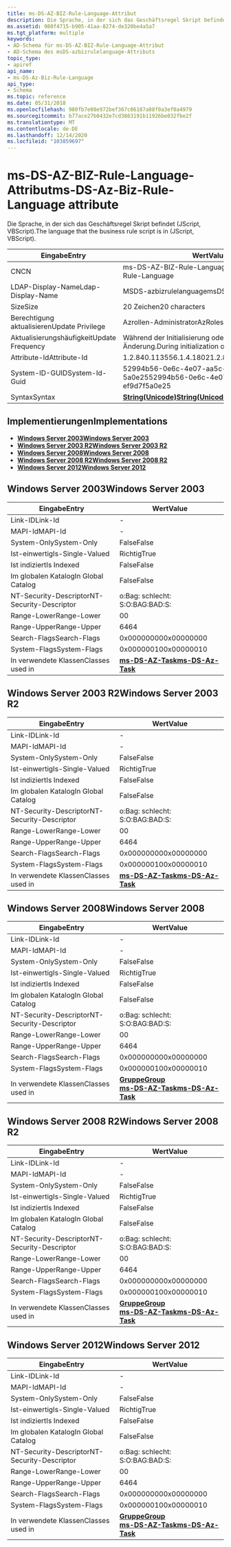 ```yaml
---
title: ms-DS-AZ-BIZ-Rule-Language-Attribut
description: Die Sprache, in der sich das Geschäftsregel Skript befindet (JScript, VBScript).
ms.assetid: 980f4715-b905-41aa-8274-de320be4a5a7
ms.tgt_platform: multiple
keywords:
- AD-Schema für ms-DS-AZ-BIZ-Rule-Language-Attribut
- AD-Schema des msDS-azbizrulelanguage-Attributs
topic_type:
- apiref
api_name:
- ms-DS-Az-Biz-Rule-Language
api_type:
- Schema
ms.topic: reference
ms.date: 05/31/2018
ms.openlocfilehash: 980fb7e08e972bef367c06187a88f0a3ef0a4979
ms.sourcegitcommit: b77ace27b0432e7cd3863191b11926be032fbe2f
ms.translationtype: MT
ms.contentlocale: de-DE
ms.lasthandoff: 12/14/2020
ms.locfileid: "103859697"
---
```

# <a name="ms-ds-az-biz-rule-language-attribute"></a><span data-ttu-id="19f2a-105">ms-DS-AZ-BIZ-Rule-Language-Attribut</span><span class="sxs-lookup"><span data-stu-id="19f2a-105">ms-DS-Az-Biz-Rule-Language attribute</span></span>

<span data-ttu-id="19f2a-106">Die Sprache, in der sich das Geschäftsregel Skript befindet (JScript, VBScript).</span><span class="sxs-lookup"><span data-stu-id="19f2a-106">The language that the business rule script is in (JScript, VBScript).</span></span>



| <span data-ttu-id="19f2a-107">Eingabe</span><span class="sxs-lookup"><span data-stu-id="19f2a-107">Entry</span></span> | <span data-ttu-id="19f2a-108">Wert</span><span class="sxs-lookup"><span data-stu-id="19f2a-108">Value</span></span> |
|-------------------|---------------------------------------------|
| <span data-ttu-id="19f2a-109">CN</span><span class="sxs-lookup"><span data-stu-id="19f2a-109">CN</span></span>                | <span data-ttu-id="19f2a-110">ms-DS-AZ-BIZ-Rule-Language</span><span class="sxs-lookup"><span data-stu-id="19f2a-110">ms-DS-Az-Biz-Rule-Language</span></span>                  |
| <span data-ttu-id="19f2a-111">LDAP-Display-Name</span><span class="sxs-lookup"><span data-stu-id="19f2a-111">Ldap-Display-Name</span></span> | <span data-ttu-id="19f2a-112">MSDS-azbizrulelanguage</span><span class="sxs-lookup"><span data-stu-id="19f2a-112">msDS-AzBizRuleLanguage</span></span>                      |
| <span data-ttu-id="19f2a-113">Size</span><span class="sxs-lookup"><span data-stu-id="19f2a-113">Size</span></span>              | <span data-ttu-id="19f2a-114">20 Zeichen</span><span class="sxs-lookup"><span data-stu-id="19f2a-114">20 characters</span></span>                               |
| <span data-ttu-id="19f2a-115">Berechtigung aktualisieren</span><span class="sxs-lookup"><span data-stu-id="19f2a-115">Update Privilege</span></span>  | <span data-ttu-id="19f2a-116">Azrollen-Administrator</span><span class="sxs-lookup"><span data-stu-id="19f2a-116">AzRoles admin</span></span>                               |
| <span data-ttu-id="19f2a-117">Aktualisierungshäufigkeit</span><span class="sxs-lookup"><span data-stu-id="19f2a-117">Update Frequency</span></span>  | <span data-ttu-id="19f2a-118">Während der Initialisierung oder Richtlinien Änderung.</span><span class="sxs-lookup"><span data-stu-id="19f2a-118">During initialization or policy change.</span></span>     |
| <span data-ttu-id="19f2a-119">Attribute-Id</span><span class="sxs-lookup"><span data-stu-id="19f2a-119">Attribute-Id</span></span>      | <span data-ttu-id="19f2a-120">1.2.840.113556.1.4.1802</span><span class="sxs-lookup"><span data-stu-id="19f2a-120">1.2.840.113556.1.4.1802</span></span>                     |
| <span data-ttu-id="19f2a-121">System-ID-GUID</span><span class="sxs-lookup"><span data-stu-id="19f2a-121">System-Id-Guid</span></span>    | <span data-ttu-id="19f2a-122">52994b56-0e6c-4e07-aa5c-ef9d7f 5a0e25</span><span class="sxs-lookup"><span data-stu-id="19f2a-122">52994b56-0e6c-4e07-aa5c-ef9d7f5a0e25</span></span>        |
| <span data-ttu-id="19f2a-123">Syntax</span><span class="sxs-lookup"><span data-stu-id="19f2a-123">Syntax</span></span>            | [<span data-ttu-id="19f2a-124">**String(Unicode)**</span><span class="sxs-lookup"><span data-stu-id="19f2a-124">**String(Unicode)**</span></span>](s-string-unicode.md) |



## <a name="implementations"></a><span data-ttu-id="19f2a-125">Implementierungen</span><span class="sxs-lookup"><span data-stu-id="19f2a-125">Implementations</span></span>

-   [<span data-ttu-id="19f2a-126">**Windows Server 2003**</span><span class="sxs-lookup"><span data-stu-id="19f2a-126">**Windows Server 2003**</span></span>](#windows-server-2003)
-   [<span data-ttu-id="19f2a-127">**Windows Server 2003 R2**</span><span class="sxs-lookup"><span data-stu-id="19f2a-127">**Windows Server 2003 R2**</span></span>](#windows-server-2003-r2)
-   [<span data-ttu-id="19f2a-128">**Windows Server 2008**</span><span class="sxs-lookup"><span data-stu-id="19f2a-128">**Windows Server 2008**</span></span>](#windows-server-2008)
-   [<span data-ttu-id="19f2a-129">**Windows Server 2008 R2**</span><span class="sxs-lookup"><span data-stu-id="19f2a-129">**Windows Server 2008 R2**</span></span>](#windows-server-2008-r2)
-   [<span data-ttu-id="19f2a-130">**Windows Server 2012**</span><span class="sxs-lookup"><span data-stu-id="19f2a-130">**Windows Server 2012**</span></span>](#windows-server-2012)

## <a name="windows-server-2003"></a><span data-ttu-id="19f2a-131">Windows Server 2003</span><span class="sxs-lookup"><span data-stu-id="19f2a-131">Windows Server 2003</span></span>



| <span data-ttu-id="19f2a-132">Eingabe</span><span class="sxs-lookup"><span data-stu-id="19f2a-132">Entry</span></span> | <span data-ttu-id="19f2a-133">Wert</span><span class="sxs-lookup"><span data-stu-id="19f2a-133">Value</span></span> |
|------------------------|---------------------------------------------------|
| <span data-ttu-id="19f2a-134">Link-ID</span><span class="sxs-lookup"><span data-stu-id="19f2a-134">Link-Id</span></span>                | \-                                                |
| <span data-ttu-id="19f2a-135">MAPI-Id</span><span class="sxs-lookup"><span data-stu-id="19f2a-135">MAPI-Id</span></span>                | \-                                                |
| <span data-ttu-id="19f2a-136">System-Only</span><span class="sxs-lookup"><span data-stu-id="19f2a-136">System-Only</span></span>            | <span data-ttu-id="19f2a-137">False</span><span class="sxs-lookup"><span data-stu-id="19f2a-137">False</span></span>                                             |
| <span data-ttu-id="19f2a-138">Ist-einwertig</span><span class="sxs-lookup"><span data-stu-id="19f2a-138">Is-Single-Valued</span></span>       | <span data-ttu-id="19f2a-139">Richtig</span><span class="sxs-lookup"><span data-stu-id="19f2a-139">True</span></span>                                              |
| <span data-ttu-id="19f2a-140">Ist indiziert</span><span class="sxs-lookup"><span data-stu-id="19f2a-140">Is Indexed</span></span>             | <span data-ttu-id="19f2a-141">False</span><span class="sxs-lookup"><span data-stu-id="19f2a-141">False</span></span>                                             |
| <span data-ttu-id="19f2a-142">Im globalen Katalog</span><span class="sxs-lookup"><span data-stu-id="19f2a-142">In Global Catalog</span></span>      | <span data-ttu-id="19f2a-143">False</span><span class="sxs-lookup"><span data-stu-id="19f2a-143">False</span></span>                                             |
| <span data-ttu-id="19f2a-144">NT-Security-Descriptor</span><span class="sxs-lookup"><span data-stu-id="19f2a-144">NT-Security-Descriptor</span></span> | <span data-ttu-id="19f2a-145">o:Bag: schlecht: S:</span><span class="sxs-lookup"><span data-stu-id="19f2a-145">O:BAG:BAD:S:</span></span>                                      |
| <span data-ttu-id="19f2a-146">Range-Lower</span><span class="sxs-lookup"><span data-stu-id="19f2a-146">Range-Lower</span></span>            | <span data-ttu-id="19f2a-147">0</span><span class="sxs-lookup"><span data-stu-id="19f2a-147">0</span></span>                                                 |
| <span data-ttu-id="19f2a-148">Range-Upper</span><span class="sxs-lookup"><span data-stu-id="19f2a-148">Range-Upper</span></span>            | <span data-ttu-id="19f2a-149">64</span><span class="sxs-lookup"><span data-stu-id="19f2a-149">64</span></span>                                                |
| <span data-ttu-id="19f2a-150">Search-Flags</span><span class="sxs-lookup"><span data-stu-id="19f2a-150">Search-Flags</span></span>           | <span data-ttu-id="19f2a-151">0x00000000</span><span class="sxs-lookup"><span data-stu-id="19f2a-151">0x00000000</span></span>                                        |
| <span data-ttu-id="19f2a-152">System-Flags</span><span class="sxs-lookup"><span data-stu-id="19f2a-152">System-Flags</span></span>           | <span data-ttu-id="19f2a-153">0x00000010</span><span class="sxs-lookup"><span data-stu-id="19f2a-153">0x00000010</span></span>                                        |
| <span data-ttu-id="19f2a-154">In verwendete Klassen</span><span class="sxs-lookup"><span data-stu-id="19f2a-154">Classes used in</span></span>        | [<span data-ttu-id="19f2a-155">**ms-DS-AZ-Task**</span><span class="sxs-lookup"><span data-stu-id="19f2a-155">**ms-DS-Az-Task**</span></span>](c-msds-aztask.md)<br/> |



## <a name="windows-server-2003-r2"></a><span data-ttu-id="19f2a-156">Windows Server 2003 R2</span><span class="sxs-lookup"><span data-stu-id="19f2a-156">Windows Server 2003 R2</span></span>



| <span data-ttu-id="19f2a-157">Eingabe</span><span class="sxs-lookup"><span data-stu-id="19f2a-157">Entry</span></span> | <span data-ttu-id="19f2a-158">Wert</span><span class="sxs-lookup"><span data-stu-id="19f2a-158">Value</span></span> |
|------------------------|---------------------------------------------------|
| <span data-ttu-id="19f2a-159">Link-ID</span><span class="sxs-lookup"><span data-stu-id="19f2a-159">Link-Id</span></span>                | \-                                                |
| <span data-ttu-id="19f2a-160">MAPI-Id</span><span class="sxs-lookup"><span data-stu-id="19f2a-160">MAPI-Id</span></span>                | \-                                                |
| <span data-ttu-id="19f2a-161">System-Only</span><span class="sxs-lookup"><span data-stu-id="19f2a-161">System-Only</span></span>            | <span data-ttu-id="19f2a-162">False</span><span class="sxs-lookup"><span data-stu-id="19f2a-162">False</span></span>                                             |
| <span data-ttu-id="19f2a-163">Ist-einwertig</span><span class="sxs-lookup"><span data-stu-id="19f2a-163">Is-Single-Valued</span></span>       | <span data-ttu-id="19f2a-164">Richtig</span><span class="sxs-lookup"><span data-stu-id="19f2a-164">True</span></span>                                              |
| <span data-ttu-id="19f2a-165">Ist indiziert</span><span class="sxs-lookup"><span data-stu-id="19f2a-165">Is Indexed</span></span>             | <span data-ttu-id="19f2a-166">False</span><span class="sxs-lookup"><span data-stu-id="19f2a-166">False</span></span>                                             |
| <span data-ttu-id="19f2a-167">Im globalen Katalog</span><span class="sxs-lookup"><span data-stu-id="19f2a-167">In Global Catalog</span></span>      | <span data-ttu-id="19f2a-168">False</span><span class="sxs-lookup"><span data-stu-id="19f2a-168">False</span></span>                                             |
| <span data-ttu-id="19f2a-169">NT-Security-Descriptor</span><span class="sxs-lookup"><span data-stu-id="19f2a-169">NT-Security-Descriptor</span></span> | <span data-ttu-id="19f2a-170">o:Bag: schlecht: S:</span><span class="sxs-lookup"><span data-stu-id="19f2a-170">O:BAG:BAD:S:</span></span>                                      |
| <span data-ttu-id="19f2a-171">Range-Lower</span><span class="sxs-lookup"><span data-stu-id="19f2a-171">Range-Lower</span></span>            | <span data-ttu-id="19f2a-172">0</span><span class="sxs-lookup"><span data-stu-id="19f2a-172">0</span></span>                                                 |
| <span data-ttu-id="19f2a-173">Range-Upper</span><span class="sxs-lookup"><span data-stu-id="19f2a-173">Range-Upper</span></span>            | <span data-ttu-id="19f2a-174">64</span><span class="sxs-lookup"><span data-stu-id="19f2a-174">64</span></span>                                                |
| <span data-ttu-id="19f2a-175">Search-Flags</span><span class="sxs-lookup"><span data-stu-id="19f2a-175">Search-Flags</span></span>           | <span data-ttu-id="19f2a-176">0x00000000</span><span class="sxs-lookup"><span data-stu-id="19f2a-176">0x00000000</span></span>                                        |
| <span data-ttu-id="19f2a-177">System-Flags</span><span class="sxs-lookup"><span data-stu-id="19f2a-177">System-Flags</span></span>           | <span data-ttu-id="19f2a-178">0x00000010</span><span class="sxs-lookup"><span data-stu-id="19f2a-178">0x00000010</span></span>                                        |
| <span data-ttu-id="19f2a-179">In verwendete Klassen</span><span class="sxs-lookup"><span data-stu-id="19f2a-179">Classes used in</span></span>        | [<span data-ttu-id="19f2a-180">**ms-DS-AZ-Task**</span><span class="sxs-lookup"><span data-stu-id="19f2a-180">**ms-DS-Az-Task**</span></span>](c-msds-aztask.md)<br/> |



## <a name="windows-server-2008"></a><span data-ttu-id="19f2a-181">Windows Server 2008</span><span class="sxs-lookup"><span data-stu-id="19f2a-181">Windows Server 2008</span></span>



| <span data-ttu-id="19f2a-182">Eingabe</span><span class="sxs-lookup"><span data-stu-id="19f2a-182">Entry</span></span> | <span data-ttu-id="19f2a-183">Wert</span><span class="sxs-lookup"><span data-stu-id="19f2a-183">Value</span></span> |
|------------------------|---------------------------------------------------------------------------------------|
| <span data-ttu-id="19f2a-184">Link-ID</span><span class="sxs-lookup"><span data-stu-id="19f2a-184">Link-Id</span></span>                | \-                                                                                    |
| <span data-ttu-id="19f2a-185">MAPI-Id</span><span class="sxs-lookup"><span data-stu-id="19f2a-185">MAPI-Id</span></span>                | \-                                                                                    |
| <span data-ttu-id="19f2a-186">System-Only</span><span class="sxs-lookup"><span data-stu-id="19f2a-186">System-Only</span></span>            | <span data-ttu-id="19f2a-187">False</span><span class="sxs-lookup"><span data-stu-id="19f2a-187">False</span></span>                                                                                 |
| <span data-ttu-id="19f2a-188">Ist-einwertig</span><span class="sxs-lookup"><span data-stu-id="19f2a-188">Is-Single-Valued</span></span>       | <span data-ttu-id="19f2a-189">Richtig</span><span class="sxs-lookup"><span data-stu-id="19f2a-189">True</span></span>                                                                                  |
| <span data-ttu-id="19f2a-190">Ist indiziert</span><span class="sxs-lookup"><span data-stu-id="19f2a-190">Is Indexed</span></span>             | <span data-ttu-id="19f2a-191">False</span><span class="sxs-lookup"><span data-stu-id="19f2a-191">False</span></span>                                                                                 |
| <span data-ttu-id="19f2a-192">Im globalen Katalog</span><span class="sxs-lookup"><span data-stu-id="19f2a-192">In Global Catalog</span></span>      | <span data-ttu-id="19f2a-193">False</span><span class="sxs-lookup"><span data-stu-id="19f2a-193">False</span></span>                                                                                 |
| <span data-ttu-id="19f2a-194">NT-Security-Descriptor</span><span class="sxs-lookup"><span data-stu-id="19f2a-194">NT-Security-Descriptor</span></span> | <span data-ttu-id="19f2a-195">o:Bag: schlecht: S:</span><span class="sxs-lookup"><span data-stu-id="19f2a-195">O:BAG:BAD:S:</span></span>                                                                          |
| <span data-ttu-id="19f2a-196">Range-Lower</span><span class="sxs-lookup"><span data-stu-id="19f2a-196">Range-Lower</span></span>            | <span data-ttu-id="19f2a-197">0</span><span class="sxs-lookup"><span data-stu-id="19f2a-197">0</span></span>                                                                                     |
| <span data-ttu-id="19f2a-198">Range-Upper</span><span class="sxs-lookup"><span data-stu-id="19f2a-198">Range-Upper</span></span>            | <span data-ttu-id="19f2a-199">64</span><span class="sxs-lookup"><span data-stu-id="19f2a-199">64</span></span>                                                                                    |
| <span data-ttu-id="19f2a-200">Search-Flags</span><span class="sxs-lookup"><span data-stu-id="19f2a-200">Search-Flags</span></span>           | <span data-ttu-id="19f2a-201">0x00000000</span><span class="sxs-lookup"><span data-stu-id="19f2a-201">0x00000000</span></span>                                                                            |
| <span data-ttu-id="19f2a-202">System-Flags</span><span class="sxs-lookup"><span data-stu-id="19f2a-202">System-Flags</span></span>           | <span data-ttu-id="19f2a-203">0x00000010</span><span class="sxs-lookup"><span data-stu-id="19f2a-203">0x00000010</span></span>                                                                            |
| <span data-ttu-id="19f2a-204">In verwendete Klassen</span><span class="sxs-lookup"><span data-stu-id="19f2a-204">Classes used in</span></span>        | [<span data-ttu-id="19f2a-205">**Gruppe**</span><span class="sxs-lookup"><span data-stu-id="19f2a-205">**Group**</span></span>](c-group.md)<br/> [<span data-ttu-id="19f2a-206">**ms-DS-AZ-Task**</span><span class="sxs-lookup"><span data-stu-id="19f2a-206">**ms-DS-Az-Task**</span></span>](c-msds-aztask.md)<br/> |



## <a name="windows-server-2008-r2"></a><span data-ttu-id="19f2a-207">Windows Server 2008 R2</span><span class="sxs-lookup"><span data-stu-id="19f2a-207">Windows Server 2008 R2</span></span>



| <span data-ttu-id="19f2a-208">Eingabe</span><span class="sxs-lookup"><span data-stu-id="19f2a-208">Entry</span></span> | <span data-ttu-id="19f2a-209">Wert</span><span class="sxs-lookup"><span data-stu-id="19f2a-209">Value</span></span> |
|------------------------|---------------------------------------------------------------------------------------|
| <span data-ttu-id="19f2a-210">Link-ID</span><span class="sxs-lookup"><span data-stu-id="19f2a-210">Link-Id</span></span>                | \-                                                                                    |
| <span data-ttu-id="19f2a-211">MAPI-Id</span><span class="sxs-lookup"><span data-stu-id="19f2a-211">MAPI-Id</span></span>                | \-                                                                                    |
| <span data-ttu-id="19f2a-212">System-Only</span><span class="sxs-lookup"><span data-stu-id="19f2a-212">System-Only</span></span>            | <span data-ttu-id="19f2a-213">False</span><span class="sxs-lookup"><span data-stu-id="19f2a-213">False</span></span>                                                                                 |
| <span data-ttu-id="19f2a-214">Ist-einwertig</span><span class="sxs-lookup"><span data-stu-id="19f2a-214">Is-Single-Valued</span></span>       | <span data-ttu-id="19f2a-215">Richtig</span><span class="sxs-lookup"><span data-stu-id="19f2a-215">True</span></span>                                                                                  |
| <span data-ttu-id="19f2a-216">Ist indiziert</span><span class="sxs-lookup"><span data-stu-id="19f2a-216">Is Indexed</span></span>             | <span data-ttu-id="19f2a-217">False</span><span class="sxs-lookup"><span data-stu-id="19f2a-217">False</span></span>                                                                                 |
| <span data-ttu-id="19f2a-218">Im globalen Katalog</span><span class="sxs-lookup"><span data-stu-id="19f2a-218">In Global Catalog</span></span>      | <span data-ttu-id="19f2a-219">False</span><span class="sxs-lookup"><span data-stu-id="19f2a-219">False</span></span>                                                                                 |
| <span data-ttu-id="19f2a-220">NT-Security-Descriptor</span><span class="sxs-lookup"><span data-stu-id="19f2a-220">NT-Security-Descriptor</span></span> | <span data-ttu-id="19f2a-221">o:Bag: schlecht: S:</span><span class="sxs-lookup"><span data-stu-id="19f2a-221">O:BAG:BAD:S:</span></span>                                                                          |
| <span data-ttu-id="19f2a-222">Range-Lower</span><span class="sxs-lookup"><span data-stu-id="19f2a-222">Range-Lower</span></span>            | <span data-ttu-id="19f2a-223">0</span><span class="sxs-lookup"><span data-stu-id="19f2a-223">0</span></span>                                                                                     |
| <span data-ttu-id="19f2a-224">Range-Upper</span><span class="sxs-lookup"><span data-stu-id="19f2a-224">Range-Upper</span></span>            | <span data-ttu-id="19f2a-225">64</span><span class="sxs-lookup"><span data-stu-id="19f2a-225">64</span></span>                                                                                    |
| <span data-ttu-id="19f2a-226">Search-Flags</span><span class="sxs-lookup"><span data-stu-id="19f2a-226">Search-Flags</span></span>           | <span data-ttu-id="19f2a-227">0x00000000</span><span class="sxs-lookup"><span data-stu-id="19f2a-227">0x00000000</span></span>                                                                            |
| <span data-ttu-id="19f2a-228">System-Flags</span><span class="sxs-lookup"><span data-stu-id="19f2a-228">System-Flags</span></span>           | <span data-ttu-id="19f2a-229">0x00000010</span><span class="sxs-lookup"><span data-stu-id="19f2a-229">0x00000010</span></span>                                                                            |
| <span data-ttu-id="19f2a-230">In verwendete Klassen</span><span class="sxs-lookup"><span data-stu-id="19f2a-230">Classes used in</span></span>        | [<span data-ttu-id="19f2a-231">**Gruppe**</span><span class="sxs-lookup"><span data-stu-id="19f2a-231">**Group**</span></span>](c-group.md)<br/> [<span data-ttu-id="19f2a-232">**ms-DS-AZ-Task**</span><span class="sxs-lookup"><span data-stu-id="19f2a-232">**ms-DS-Az-Task**</span></span>](c-msds-aztask.md)<br/> |



## <a name="windows-server-2012"></a><span data-ttu-id="19f2a-233">Windows Server 2012</span><span class="sxs-lookup"><span data-stu-id="19f2a-233">Windows Server 2012</span></span>



| <span data-ttu-id="19f2a-234">Eingabe</span><span class="sxs-lookup"><span data-stu-id="19f2a-234">Entry</span></span> | <span data-ttu-id="19f2a-235">Wert</span><span class="sxs-lookup"><span data-stu-id="19f2a-235">Value</span></span> |
|------------------------|---------------------------------------------------------------------------------------|
| <span data-ttu-id="19f2a-236">Link-ID</span><span class="sxs-lookup"><span data-stu-id="19f2a-236">Link-Id</span></span>                | \-                                                                                    |
| <span data-ttu-id="19f2a-237">MAPI-Id</span><span class="sxs-lookup"><span data-stu-id="19f2a-237">MAPI-Id</span></span>                | \-                                                                                    |
| <span data-ttu-id="19f2a-238">System-Only</span><span class="sxs-lookup"><span data-stu-id="19f2a-238">System-Only</span></span>            | <span data-ttu-id="19f2a-239">False</span><span class="sxs-lookup"><span data-stu-id="19f2a-239">False</span></span>                                                                                 |
| <span data-ttu-id="19f2a-240">Ist-einwertig</span><span class="sxs-lookup"><span data-stu-id="19f2a-240">Is-Single-Valued</span></span>       | <span data-ttu-id="19f2a-241">Richtig</span><span class="sxs-lookup"><span data-stu-id="19f2a-241">True</span></span>                                                                                  |
| <span data-ttu-id="19f2a-242">Ist indiziert</span><span class="sxs-lookup"><span data-stu-id="19f2a-242">Is Indexed</span></span>             | <span data-ttu-id="19f2a-243">False</span><span class="sxs-lookup"><span data-stu-id="19f2a-243">False</span></span>                                                                                 |
| <span data-ttu-id="19f2a-244">Im globalen Katalog</span><span class="sxs-lookup"><span data-stu-id="19f2a-244">In Global Catalog</span></span>      | <span data-ttu-id="19f2a-245">False</span><span class="sxs-lookup"><span data-stu-id="19f2a-245">False</span></span>                                                                                 |
| <span data-ttu-id="19f2a-246">NT-Security-Descriptor</span><span class="sxs-lookup"><span data-stu-id="19f2a-246">NT-Security-Descriptor</span></span> | <span data-ttu-id="19f2a-247">o:Bag: schlecht: S:</span><span class="sxs-lookup"><span data-stu-id="19f2a-247">O:BAG:BAD:S:</span></span>                                                                          |
| <span data-ttu-id="19f2a-248">Range-Lower</span><span class="sxs-lookup"><span data-stu-id="19f2a-248">Range-Lower</span></span>            | <span data-ttu-id="19f2a-249">0</span><span class="sxs-lookup"><span data-stu-id="19f2a-249">0</span></span>                                                                                     |
| <span data-ttu-id="19f2a-250">Range-Upper</span><span class="sxs-lookup"><span data-stu-id="19f2a-250">Range-Upper</span></span>            | <span data-ttu-id="19f2a-251">64</span><span class="sxs-lookup"><span data-stu-id="19f2a-251">64</span></span>                                                                                    |
| <span data-ttu-id="19f2a-252">Search-Flags</span><span class="sxs-lookup"><span data-stu-id="19f2a-252">Search-Flags</span></span>           | <span data-ttu-id="19f2a-253">0x00000000</span><span class="sxs-lookup"><span data-stu-id="19f2a-253">0x00000000</span></span>                                                                            |
| <span data-ttu-id="19f2a-254">System-Flags</span><span class="sxs-lookup"><span data-stu-id="19f2a-254">System-Flags</span></span>           | <span data-ttu-id="19f2a-255">0x00000010</span><span class="sxs-lookup"><span data-stu-id="19f2a-255">0x00000010</span></span>                                                                            |
| <span data-ttu-id="19f2a-256">In verwendete Klassen</span><span class="sxs-lookup"><span data-stu-id="19f2a-256">Classes used in</span></span>        | [<span data-ttu-id="19f2a-257">**Gruppe**</span><span class="sxs-lookup"><span data-stu-id="19f2a-257">**Group**</span></span>](c-group.md)<br/> [<span data-ttu-id="19f2a-258">**ms-DS-AZ-Task**</span><span class="sxs-lookup"><span data-stu-id="19f2a-258">**ms-DS-Az-Task**</span></span>](c-msds-aztask.md)<br/> |



 

 





